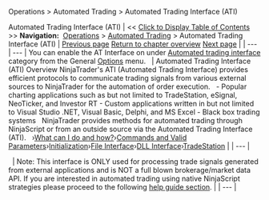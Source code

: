 ﻿
Operations \> Automated Trading \> Automated Trading Interface (ATI)

Automated Trading Interface (ATI)
| \<\< [Click to Display Table of Contents](automated_trading_interface_at.md) \>\> **Navigation:**     [Operations](operations-1.md) \> [Automated Trading](automated_trading-1.md) \> Automated Trading Interface (ATI) | [Previous page](automated_trading-1.md) [Return to chapter overview](automated_trading-1.md) [Next page](what_can_i_do_and_how_-1.md) |
| --- | --- |
You can enable the AT Interface on under [Automated trading interface](options_ati-1.md) category from the General [Options](options-1.md) menu.
 
| Automated Trading Interface (ATI) Overview NinjaTrader's ATI (Automated Trading Interface) provides efficient protocols to communicate trading signals from various external sources to NinjaTrader for the automation of order execution.   - Popular charting applications such as but not limited to TradeStation, eSignal, NeoTicker, and Investor RT - Custom applications written in but not limited to Visual Studio .NET, Visual Basic, Delphi, and MS Excel - Black box trading systems   NinjaTrader provides methods for automated trading through NinjaScript or from an outside source via the Automated Trading Interface (ATI).    ›[What can I do and how?](what_can_i_do_and_how_-1.md)›[Commands and Valid Parameters](commands_and_valid_parameters-1.md)›[Initialization](initialization-1.md)›[File Interface](file_interface-1.md)›[DLL Interface](dll_interface-1.md)›[TradeStation](tradestation_email_integration-1.md) |
| --- |

 
| Note: This interface is ONLY used for processing trade signals generated from external applications and is NOT a full blown brokerage/market data API. If you are interested in automated trading using native NinjaScript strategies please proceed to the following [help guide section](running_ninjascript_strategies-1.md). |
| --- |
